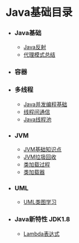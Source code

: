 # Java基础目录

* ### Java基础

  * [Java反射](reflect/什么是Java反射.md)
  * [代理模式总结](proxy/代理模式总结.md)

* ### 容器

* ### 多线程

  * [Java并发编程基础](../thread/Java并发编程基础.md)
  * [线程间通信](../thread/线程间通信.md)
  * [Java线程池](../thread/线程池学习.md)

* ### JVM

  * [JVM基础知识点](jvm/JVM知识点.md)
  * [JVM垃圾回收](jvm/JVM垃圾回收机制.md)
  * [类加载过程](jvm/类加载过程.md)
  * [类加载器](jvm/类加载器.md)

* ### UML

  * [UML类图学习](uml/UML类学习总结.md)

* ### Java新特性 JDK1.8
  * [Lambda表达式](jdk1.8/Lambda表达式.md)